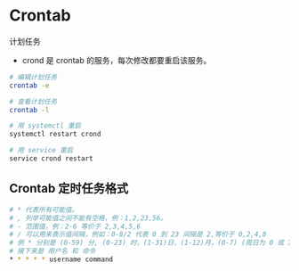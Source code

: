 # Crontab

计划任务

- crond 是 crontab 的服务，每次修改都要重启该服务。

```bash
# 编辑计划任务
crontab -e

# 查看计划任务
crontab -l

# 用 systemctl 重启
systemctl restart crond

# 用 service 重启
service crond restart
```

## Crontab 定时任务格式

```bash
# * 代表所有可能值。
# , 列举可能值之间不能有空格，例：1,2,23,56。
# - 范围值，例：2-6 等价于 2,3,4,5,6
# / 可以用来表示值间隔，例如：0-8/2 代表 0 到 23 间隔是 2,等价于 0,2,4,8
# 例 * 分别是 (0-59) 分, (0-23) 时，(1-31)日，(1-12)月，(0-7) (周日为 0 或 7)星期几
# 接下来是 用户名 和 命令
* * * * * username command
```
